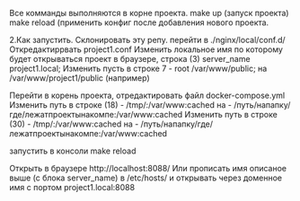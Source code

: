Все комманды выполняются в корне проекта.
make up (запуск проекта)
make reload (применить конфиг после добавления нового проекта.


2.Как запустить.
Склонировать эту репу.
перейти в ./nginx/local/conf.d/
Откредактиррвать project1.conf
Изменить локальное имя по которому будет открываться проект в браузере, строка (3) server_name project1.local;
Изменить пусть в строке 7 -  root /var/www/public;  на /var/www/project1/public  (например)

Перейти в корень проекта, отредактировать файл docker-compose.yml
Изменить путь в строке (18) - /tmp/:/var/www:cached  на - /путь/напапку/где/лежатпроектынакомпе:/var/www:cached
Изменить путь в строке (30) - /tmp/:/var/www:cached  на - /путь/напапку/где/лежатпроектынакомпе:/var/www:cached

запустить в консоли make reload

Открыть в браузере http://localhost:8088/
Или
прописать имя описаное выше (с блока server_name) в /etc/hosts/
и открывать через доменное имя с портом  project1.local:8088
